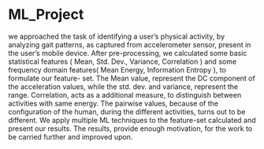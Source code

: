 # ML_Project
we approached the task of identifying a user’s physical activity, by analyzing gait patterns, as captured from accelerometer sensor, present in the user’s mobile device. After pre-processing, we calculated some basic statistical features ( Mean, Std. Dev., Variance, Correlation ) and some frequency domain features( Mean Energy, Information Entropy ), to formulate our feature- set. The Mean value, represent the DC component of the acceleration values, while the std. dev. and variance, represent the range. Correlation, acts as a additional measure, to distinguish between activities with same energy. The pairwise values, because of the configuration of the human, during the different activities, turns out to be different.
We apply multiple ML techniques to the feature-set calculated and present our results. The results, provide enough motivation, for the work to be carried further and improved upon.
